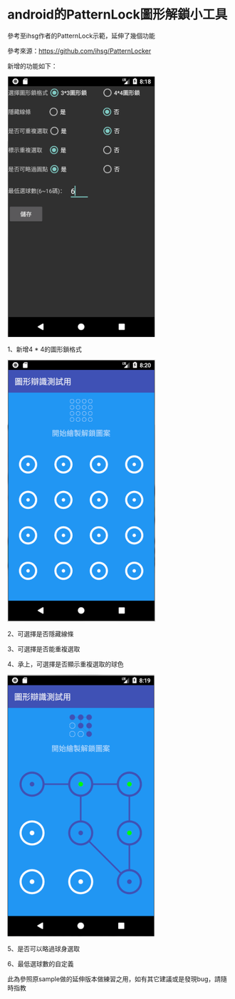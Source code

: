 # android的PatternLock圖形解鎖小工具

參考至ihsg作者的PatternLock示範，延伸了幾個功能

參考來源：https://github.com/ihsg/PatternLocker

新增的功能如下：

![](https://github.com/LucaLin/PatternLock/blob/master/app/src/main/res/drawable/1.PNG)

1、新增4 * 4的圖形鎖格式

![](https://github.com/LucaLin/PatternLock/blob/master/app/src/main/res/drawable/3.PNG)

2、可選擇是否隱藏線條

3、可選擇是否能重複選取

4、承上，可選擇是否顯示重複選取的球色

![](https://github.com/LucaLin/PatternLock/blob/master/app/src/main/res/drawable/2.png)

5、是否可以略過球身選取

6、最低選球數的自定義

此為參照原sample做的延伸版本做練習之用，如有其它建議或是發現bug，請隨時指教
